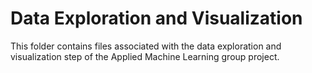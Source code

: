 # Data Exploration and Visualization

This folder contains files associated with the data exploration and visualization
step of the Applied Machine Learning group project.
